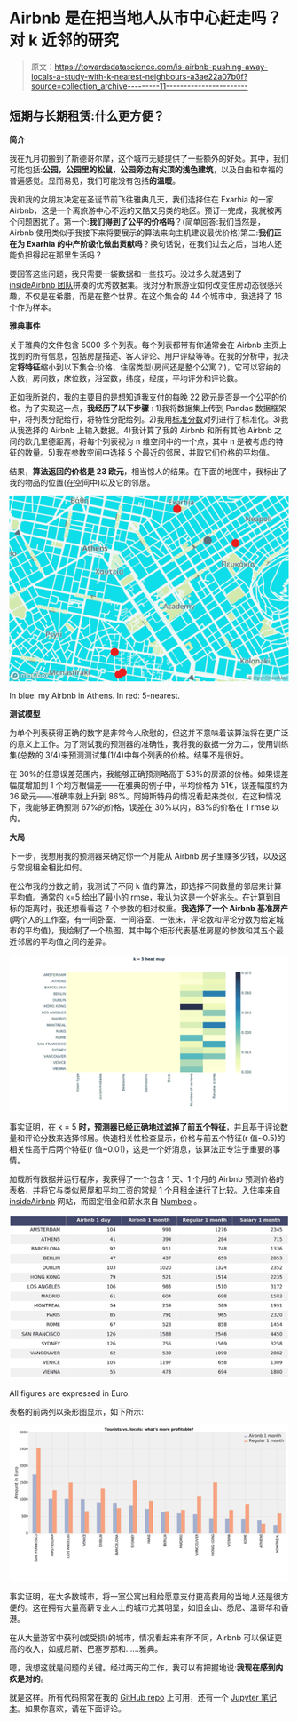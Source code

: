 # Airbnb 是在把当地人从市中心赶走吗？对 k 近邻的研究

> 原文：<https://towardsdatascience.com/is-airbnb-pushing-away-locals-a-study-with-k-nearest-neighbours-a3ae22a07b0f?source=collection_archive---------11----------------------->

## 短期与长期租赁:什么更方便？

**简介**

我在九月初搬到了斯德哥尔摩，这个城市无疑提供了一些额外的好处。其中，我们可能包括:**公园，公园里的松鼠，公园旁边有尖顶的浅色建筑**，以及自由和幸福的普遍感觉。显而易见，我们可能没有包括**的温暖**。

我和我的女朋友决定在圣诞节前飞往雅典几天，我们选择住在 Exarhia 的一家 Airbnb，这是一个离旅游中心不远的又酷又另类的地区。预订一完成，我就被两个问题困扰了。第一个:**我们得到了公平的价格吗**？(简单回答:我们当然是，Airbnb 使用类似于我接下来将要展示的算法来向主机建议最优价格)第二:**我们正在为 Exarhia 的中产阶级化做出贡献吗**？换句话说，在我们过去之后，当地人还能负担得起在那里生活吗？

要回答这些问题，我只需要一袋数据和一些技巧。没过多久就遇到了 [insideAirbnb 团队](http://insideairbnb.com/get-the-data.html)拼凑的优秀数据集。我对分析旅游业如何改变住房动态很感兴趣，不仅是在希腊，而是在整个世界。在这个集合的 44 个城市中，我选择了 16 个作为样本。

**雅典事件**

关于雅典的文件包含 5000 多个列表。每个列表都带有你通常会在 Airbnb 主页上找到的所有信息，包括房屋描述、客人评论、用户评级等等。在我的分析中，我决定**将特征**缩小到以下集合:价格、住宿类型(房间还是整个公寓？)，它可以容纳的人数，房间数，床位数，浴室数，纬度，经度，平均评分和评论数。

正如我所说的，我的主要目的是想知道我支付的每晚 22 欧元是否是一个公平的价格。为了实现这一点，**我经历了以下步骤** : 1)我将数据集上传到 Pandas 数据框架中，将列表分配给行，将特性分配给列。2)我用[标准分数](https://en.wikipedia.org/wiki/Standard_score)对列进行了标准化。3)我从我选择的 Airbnb 上输入数据。4)我计算了我的 Airbnb 和所有其他 Airbnb 之间的欧几里德距离，将每个列表视为 n 维空间中的一个点，其中 n 是被考虑的特征的数量。5)我在参数空间中选择 5 个最近的邻居，并取它们价格的平均值。

结果，**算法返回的价格是 23 欧元**，相当惊人的结果。在下面的地图中，我标出了我的物品的位置(在空间中)以及它的邻居。

![](img/085ae0dc59d72a3683cdc3b118685604.png)

In blue: my Airbnb in Athens. In red: 5-nearest.

**测试模型**

为单个列表获得正确的数字是非常令人欣慰的，但这并不意味着该算法将在更广泛的意义上工作。为了测试我的预测器的准确性，我将我的数据一分为二，使用训练集(总数的 3/4)来预测测试集(1/4)中每个列表的价格。结果不是很好。

在 30%的任意误差范围内，我能够正确预测略高于 53%的房源的价格。如果误差幅度增加到 1 个均方根偏差——在雅典的例子中，平均价格为 51€，误差幅度约为 36 欧元——准确率就上升到 86%。阿姆斯特丹的情况看起来类似，在这种情况下，我能够正确预测 67%的价格，误差在 30%以内，83%的价格在 1 rmse 以内。

**大局**

下一步，我想用我的预测器来确定你一个月能从 Airbnb 房子里赚多少钱，以及这与常规租金相比如何。

在公布我的分数之前，我测试了不同 k 值的算法，即选择不同数量的邻居来计算平均值。通常的 k=5 给出了最小的 rmse，我认为这是一个好兆头。在计算到目标的距离时，我还想看看这 7 个参数的相对权重。**我选择了一个 Airbnb 基准房产**(两个人的工作室，有一间卧室、一间浴室、一张床，评论数和评论分数为给定城市的平均值)，我绘制了一个热图，其中每个矩形代表基准房屋的参数和其五个最近邻居的平均值之间的差异。

![](img/de4e5575f12e2bf7300998820721ba0e.png)

事实证明，在 k = 5 **时，预测器已经正确地过滤掉了前五个特征**，并且基于评论数量和评论分数来选择邻居。快速相关性检查显示，价格与前五个特征(r 值~0.5)的相关性高于后两个特征(r 值~0.01)，这是一个好消息，该算法正专注于重要的事情。

加载所有数据并运行程序，我获得了一个包含 1 天、1 个月的 Airbnb 预测价格的表格，并将它与类似房屋和平均工资的常规 1 个月租金进行了比较。入住率来自 [insideAirbnb](http://insideairbnb.com/vienna/) 网站，而固定租金和薪水来自 [Numbeo](https://www.numbeo.com/cost-of-living/in/Vienna) 。

![](img/804409ce3f7785620ad09270bbb1337c.png)

All figures are expressed in Euro.

表格的前两列以条形图显示，如下所示:

![](img/b5cb23ad2687a77b0a574b5f2693dfa7.png)

事实证明，在大多数城市，将一室公寓出租给愿意支付更高费用的当地人还是很方便的。这在拥有大量高薪专业人士的城市尤其明显，如旧金山、悉尼、温哥华和香港。

在从大量游客中获利(或受损)的城市，情况看起来有所不同，Airbnb 可以保证更高的收入，如威尼斯、巴塞罗那和……雅典。

嗯，我想这就是问题的关键。经过两天的工作，我可以有把握地说:**我现在感到内疚是对的**。

就是这样。所有代码照常在我的 [GitHub repo](https://github.com/bugo99iot/airbnb_k_nearest) 上可用，还有一个 [Jupyter 笔记本](https://github.com/bugo99iot/airbnb_k_nearest/blob/master/airbnb_k_nearest.ipynb)。如果你喜欢，请在下面评论。